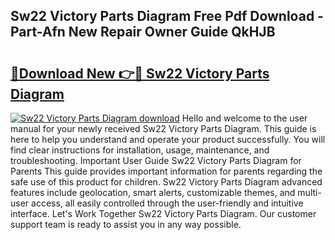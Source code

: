## Sw22 Victory Parts Diagram Free Pdf Download - Part-Afn New Repair Owner Guide QkHJB

# <h2><a href="http://dft8uv7.blite.top/?on=Sw22+Victory+Parts+Diagram">🔗Download New 👉🔴 Sw22 Victory Parts Diagram</a></h2>

[![Sw22 Victory Parts Diagram download](https://i.imgur.com/lujVjoI.png)](http://dft8uv7.blite.top/?on=Sw22+Victory+Parts+Diagram)
Hello and welcome to the user manual for your newly received Sw22 Victory Parts Diagram. This guide is here to help you understand and operate your product successfully. You will find clear instructions for installation, usage, maintenance, and troubleshooting. Important User Guide Sw22 Victory Parts Diagram for Parents This guide provides important information for parents regarding the safe use of this product for children. Sw22 Victory Parts Diagram advanced features include geolocation, smart alerts, customizable themes, and multi-user access, all easily controlled through the user-friendly and intuitive interface. Let's Work Together Sw22 Victory Parts Diagram. Our customer support team is ready to assist you in any way possible.
